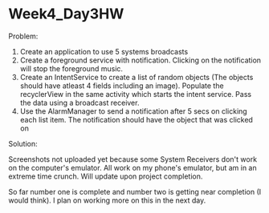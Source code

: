 # Week4_Day3HW

Problem:

1. Create an application to use 5 systems broadcasts
2. Create a foreground service with notification. Clicking on the notification will stop the foreground music. 
3. Create an IntentService to create a list of random objects (The objects should have atleast 4 fields including an image). Populate the recyclerView in the same activity which starts the intent service. Pass the data using a broadcast receiver.
4. Use the AlarmManager to send a notification after 5 secs on clicking each list item. The notification should have the object that was clicked on

Solution:

Screenshots not uploaded yet because some System Receivers don't work on the computer's emulator. All work on my phone's emulator, but am in an extreme time crunch. Will update upon project completion.

So far number one is complete and number two is getting near completion (I would think). I plan on working more on this in the next day.
